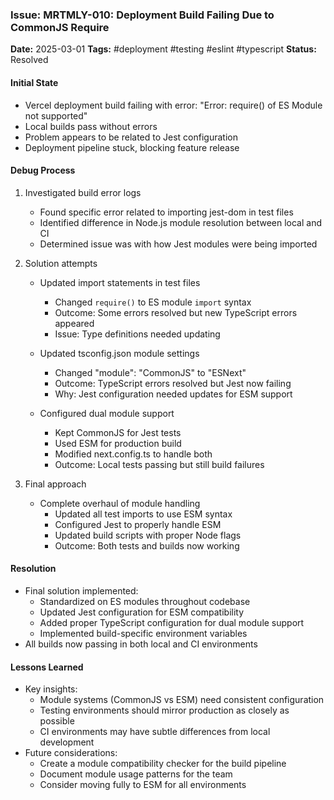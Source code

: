 ### Issue: MRTMLY-010: Deployment Build Failing Due to CommonJS Require
**Date:** 2025-03-01
**Tags:** #deployment #testing #eslint #typescript
**Status:** Resolved

#### Initial State
- Vercel deployment build failing with error:
  "Error: require() of ES Module not supported"
- Local builds pass without errors
- Problem appears to be related to Jest configuration
- Deployment pipeline stuck, blocking feature release

#### Debug Process
1. Investigated build error logs
   - Found specific error related to importing jest-dom in test files
   - Identified difference in Node.js module resolution between local and CI
   - Determined issue was with how Jest modules were being imported

2. Solution attempts
   - Updated import statements in test files
     - Changed `require()` to ES module `import` syntax
     - Outcome: Some errors resolved but new TypeScript errors appeared
     - Issue: Type definitions needed updating

   - Updated tsconfig.json module settings
     - Changed "module": "CommonJS" to "ESNext" 
     - Outcome: TypeScript errors resolved but Jest now failing
     - Why: Jest configuration needed updates for ESM support

   - Configured dual module support
     - Kept CommonJS for Jest tests
     - Used ESM for production build
     - Modified next.config.ts to handle both
     - Outcome: Local tests passing but still build failures

3. Final approach
   - Complete overhaul of module handling
     - Updated all test imports to use ESM syntax
     - Configured Jest to properly handle ESM
     - Updated build scripts with proper Node flags
     - Outcome: Both tests and builds now working

#### Resolution
- Final solution implemented:
  - Standardized on ES modules throughout codebase
  - Updated Jest configuration for ESM compatibility
  - Added proper TypeScript configuration for dual module support
  - Implemented build-specific environment variables
- All builds now passing in both local and CI environments

#### Lessons Learned
- Key insights:
  - Module systems (CommonJS vs ESM) need consistent configuration
  - Testing environments should mirror production as closely as possible
  - CI environments may have subtle differences from local development
- Future considerations:
  - Create a module compatibility checker for the build pipeline
  - Document module usage patterns for the team
  - Consider moving fully to ESM for all environments